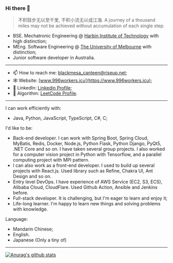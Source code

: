 ### Hi there 👋

> 不积跬步无以至千里, 不积小流无以成江海. A journey of a thousand miles may not be achieved without accumulation of each single step.

- BSE. Mechatronic Engineering @ [Harbin Institute of Technology](http://www.hit.edu.cn) with high distinction;
- MEng. Software Engineering @ [The University of Melbourne](https://www.unimelb.edu.au) with distinction;
- Junior software developer in Australia.

---

- 📫 How to reach me: blackmesa_canteen@riseup.net;
- 🕸 Website: [www.996workers.icu](https://www.996workers.icu);
- 🐥 LinkedIn: [Linkedin Profile](https://www.linkedin.com/in/xiaotian-li-063821208/);
- 🧮 Algorithm: [LeetCode Profile](https://leetcode.cn/u/gorden-freeman/).

---

I can work efficiently with:
- Java, Python, JavaScript, TypeScript, C#, C;

I'd like to be:
- Back-end developer. I can work with Spring Boot, Spring Cloud, MyBatis, Redis, Docker, Node.js, Python Flask, Python Django, PyQt5, .NET Core and so on. I have taken several group projects. I also worked for a computer vision project in Python with Tensorflow, and a parallel computing project with MPI pattern.
- I can also work as a front-end developer. I used to build up several projects with React.js. Used library such as Refine, Chakra UI, Ant Design and so on.
- Entry level DevOps. I have experience of AWS Service (EC2, S3, ECS), Alibaba Cloud, CloudFlare. Used Github Action, Ansible and Jenkins before.
- Full-stack developer. It is challenging, but I'm eager to learn and enjoy it;
- Life-long learner. I'm happy to learn new things and solving problems with knowledge.

Language:
- Mandarin Chinese;
- English.
- Japanese (Only a tiny of)

---
[![Anurag's github stats](https://github-readme-stats.vercel.app/api?username=Blackmesa-Canteen&show_icons=true&count_private=true)](https://github.com/Blackmesa-Canteen)



